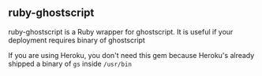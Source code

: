 ruby-ghostscript
----------------

ruby-ghostscript is a Ruby wrapper for ghostscript. It is useful if your deployment requires binary of ghostscript

If you are using Heroku, you don't need this gem because Heroku's already shipped a binary of `gs` inside `/usr/bin`
